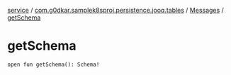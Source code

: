 [service](../../index.md) / [com.g0dkar.samplek8sproj.persistence.jooq.tables](../index.md) / [Messages](index.md) / [getSchema](./get-schema.md)

# getSchema

`open fun getSchema(): Schema!`